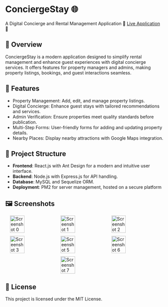 # ConciergeStay 🌐
A Digital Concierge and Rental Management Application
🌟 [Live Application](https://conciergestay.pro) 🌟

## 📖 Overview
ConciergeStay is a modern application designed to simplify rental management and enhance guest experiences with digital concierge services. It offers features for property managers and admins, making property listings, bookings, and guest interactions seamless.
 
## 🚀 Features
- Property Management: Add, edit, and manage property listings.
- Digital Concierge: Enhance guest stays with tailored recommendations and services.
- Admin Verification: Ensure properties meet quality standards before publication.
- Multi-Step Forms: User-friendly forms for adding and updating property details.
- Nearby Places: Display nearby attractions with Google Maps integration.

## 📂 Project Structure
- **Frontend**: React.js with Ant Design for a modern and intuitive user interface.
- **Backend**: Node.js with Express.js for API handling.
- **Database**: MySQL and Sequelize ORM.
- **Deployment**: PM2 for server management, hosted on a secure platform

## 🖼️ Screenshots
<div style="display: flex; flex-wrap: wrap; gap: 10px; justify-content: center;"> <img src="https://github.com/user-attachments/assets/d6b4c04d-7048-4351-9aff-2a88560aad2a" alt="Screenshot 0" width="30%"> <img src="https://github.com/user-attachments/assets/473d84c0-4cb5-4644-8ae2-6c630e5cb93e" alt="Screenshot 1" width="30%"> <img src="https://github.com/user-attachments/assets/6480d386-6294-46a8-a11b-e58d4590acf3" alt="Screenshot 2" width="30%"> <img src="https://github.com/user-attachments/assets/6b83a40b-a564-4e84-872f-70d7009ae234" alt="Screenshot 3" width="30%"> <img src="https://github.com/user-attachments/assets/ac8aabc9-87ba-4889-83e0-3b148a5f0293" alt="Screenshot 5" width="30%"> <img src="https://github.com/user-attachments/assets/b1919c1c-1796-410f-b237-ed32d47258af" alt="Screenshot 6" width="30%"> <img src="https://github.com/user-attachments/assets/785b52d6-7226-4ee5-ad0e-2219bbc7b7b4" alt="Screenshot 7" width="30%"> </div>

## 📄 License
This project is licensed under the MIT License.
